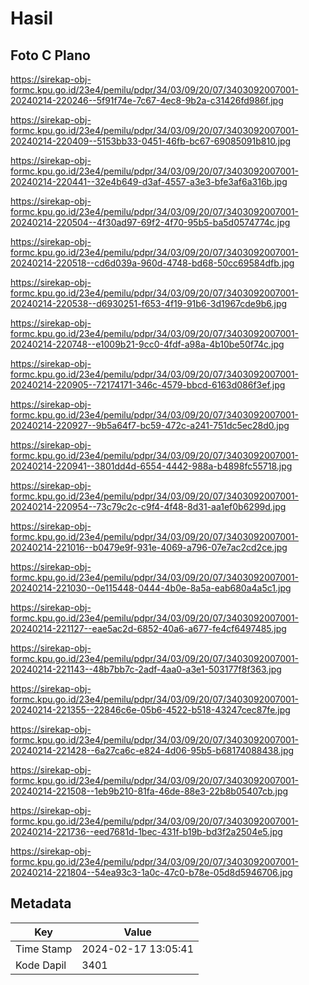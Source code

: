 # Hasil

## Foto C Plano

https://sirekap-obj-formc.kpu.go.id/23e4/pemilu/pdpr/34/03/09/20/07/3403092007001-20240214-220246--5f91f74e-7c67-4ec8-9b2a-c31426fd986f.jpg

https://sirekap-obj-formc.kpu.go.id/23e4/pemilu/pdpr/34/03/09/20/07/3403092007001-20240214-220409--5153bb33-0451-46fb-bc67-69085091b810.jpg

https://sirekap-obj-formc.kpu.go.id/23e4/pemilu/pdpr/34/03/09/20/07/3403092007001-20240214-220441--32e4b649-d3af-4557-a3e3-bfe3af6a316b.jpg

https://sirekap-obj-formc.kpu.go.id/23e4/pemilu/pdpr/34/03/09/20/07/3403092007001-20240214-220504--4f30ad97-69f2-4f70-95b5-ba5d0574774c.jpg

https://sirekap-obj-formc.kpu.go.id/23e4/pemilu/pdpr/34/03/09/20/07/3403092007001-20240214-220518--cd6d039a-960d-4748-bd68-50cc69584dfb.jpg

https://sirekap-obj-formc.kpu.go.id/23e4/pemilu/pdpr/34/03/09/20/07/3403092007001-20240214-220538--d6930251-f653-4f19-91b6-3d1967cde9b6.jpg

https://sirekap-obj-formc.kpu.go.id/23e4/pemilu/pdpr/34/03/09/20/07/3403092007001-20240214-220748--e1009b21-9cc0-4fdf-a98a-4b10be50f74c.jpg

https://sirekap-obj-formc.kpu.go.id/23e4/pemilu/pdpr/34/03/09/20/07/3403092007001-20240214-220905--72174171-346c-4579-bbcd-6163d086f3ef.jpg

https://sirekap-obj-formc.kpu.go.id/23e4/pemilu/pdpr/34/03/09/20/07/3403092007001-20240214-220927--9b5a64f7-bc59-472c-a241-751dc5ec28d0.jpg

https://sirekap-obj-formc.kpu.go.id/23e4/pemilu/pdpr/34/03/09/20/07/3403092007001-20240214-220941--3801dd4d-6554-4442-988a-b4898fc55718.jpg

https://sirekap-obj-formc.kpu.go.id/23e4/pemilu/pdpr/34/03/09/20/07/3403092007001-20240214-220954--73c79c2c-c9f4-4f48-8d31-aa1ef0b6299d.jpg

https://sirekap-obj-formc.kpu.go.id/23e4/pemilu/pdpr/34/03/09/20/07/3403092007001-20240214-221016--b0479e9f-931e-4069-a796-07e7ac2cd2ce.jpg

https://sirekap-obj-formc.kpu.go.id/23e4/pemilu/pdpr/34/03/09/20/07/3403092007001-20240214-221030--0e115448-0444-4b0e-8a5a-eab680a4a5c1.jpg

https://sirekap-obj-formc.kpu.go.id/23e4/pemilu/pdpr/34/03/09/20/07/3403092007001-20240214-221127--eae5ac2d-6852-40a6-a677-fe4cf6497485.jpg

https://sirekap-obj-formc.kpu.go.id/23e4/pemilu/pdpr/34/03/09/20/07/3403092007001-20240214-221143--48b7bb7c-2adf-4aa0-a3e1-503177f8f363.jpg

https://sirekap-obj-formc.kpu.go.id/23e4/pemilu/pdpr/34/03/09/20/07/3403092007001-20240214-221355--22846c6e-05b6-4522-b518-43247cec87fe.jpg

https://sirekap-obj-formc.kpu.go.id/23e4/pemilu/pdpr/34/03/09/20/07/3403092007001-20240214-221428--6a27ca6c-e824-4d06-95b5-b68174088438.jpg

https://sirekap-obj-formc.kpu.go.id/23e4/pemilu/pdpr/34/03/09/20/07/3403092007001-20240214-221508--1eb9b210-81fa-46de-88e3-22b8b05407cb.jpg

https://sirekap-obj-formc.kpu.go.id/23e4/pemilu/pdpr/34/03/09/20/07/3403092007001-20240214-221736--eed7681d-1bec-431f-b19b-bd3f2a2504e5.jpg

https://sirekap-obj-formc.kpu.go.id/23e4/pemilu/pdpr/34/03/09/20/07/3403092007001-20240214-221804--54ea93c3-1a0c-47c0-b78e-05d8d5946706.jpg


## Metadata

| Key        | Value               |
| ---------- | ------------------- |
| Time Stamp | 2024-02-17 13:05:41 |
| Kode Dapil | 3401                |



